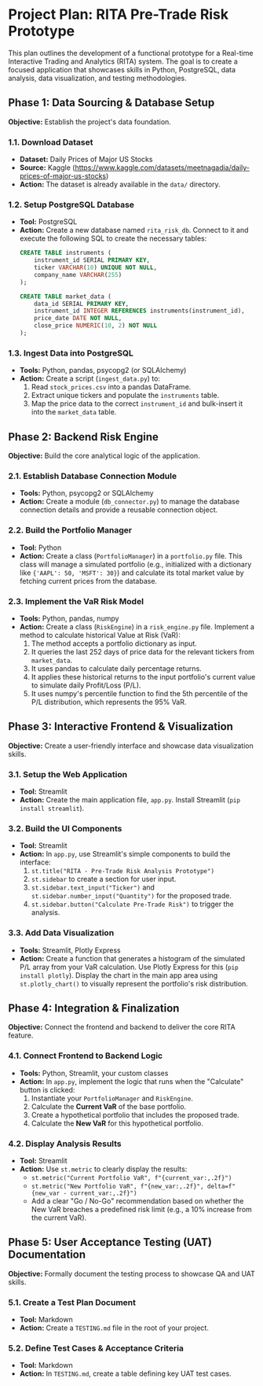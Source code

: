 # Project Plan: RITA Pre-Trade Risk Prototype

This plan outlines the development of a functional prototype for a Real-time Interactive Trading and Analytics (RITA) system. The goal is to create a focused application that showcases skills in Python, PostgreSQL, data analysis, data visualization, and testing methodologies.

## Phase 1: Data Sourcing & Database Setup

**Objective:** Establish the project's data foundation.

### 1.1. Download Dataset
*   **Dataset:** Daily Prices of Major US Stocks
*   **Source:** Kaggle (https://www.kaggle.com/datasets/meetnagadia/daily-prices-of-major-us-stocks)
*   **Action:** The dataset is already available in the `data/` directory.

### 1.2. Setup PostgreSQL Database
*   **Tool:** PostgreSQL
*   **Action:** Create a new database named `rita_risk_db`. Connect to it and execute the following SQL to create the necessary tables:
    ```sql
    CREATE TABLE instruments (
        instrument_id SERIAL PRIMARY KEY,
        ticker VARCHAR(10) UNIQUE NOT NULL,
        company_name VARCHAR(255)
    );

    CREATE TABLE market_data (
        data_id SERIAL PRIMARY KEY,
        instrument_id INTEGER REFERENCES instruments(instrument_id),
        price_date DATE NOT NULL,
        close_price NUMERIC(10, 2) NOT NULL
    );
    ```

### 1.3. Ingest Data into PostgreSQL
*   **Tools:** Python, pandas, psycopg2 (or SQLAlchemy)
*   **Action:** Create a script (`ingest_data.py`) to:
    1.  Read `stock_prices.csv` into a pandas DataFrame.
    2.  Extract unique tickers and populate the `instruments` table.
    3.  Map the price data to the correct `instrument_id` and bulk-insert it into the `market_data` table.

## Phase 2: Backend Risk Engine

**Objective:** Build the core analytical logic of the application.

### 2.1. Establish Database Connection Module
*   **Tools:** Python, psycopg2 or SQLAlchemy
*   **Action:** Create a module (`db_connector.py`) to manage the database connection details and provide a reusable connection object.

### 2.2. Build the Portfolio Manager
*   **Tool:** Python
*   **Action:** Create a class (`PortfolioManager`) in a `portfolio.py` file. This class will manage a simulated portfolio (e.g., initialized with a dictionary like `{'AAPL': 50, 'MSFT': 30}`) and calculate its total market value by fetching current prices from the database.

### 2.3. Implement the VaR Risk Model
*   **Tools:** Python, pandas, numpy
*   **Action:** Create a class (`RiskEngine`) in a `risk_engine.py` file. Implement a method to calculate historical Value at Risk (VaR):
    1.  The method accepts a portfolio dictionary as input.
    2.  It queries the last 252 days of price data for the relevant tickers from `market_data`.
    3.  It uses pandas to calculate daily percentage returns.
    4.  It applies these historical returns to the input portfolio's current value to simulate daily Profit/Loss (P/L).
    5.  It uses numpy's percentile function to find the 5th percentile of the P/L distribution, which represents the 95% VaR.

## Phase 3: Interactive Frontend & Visualization

**Objective:** Create a user-friendly interface and showcase data visualization skills.

### 3.1. Setup the Web Application
*   **Tool:** Streamlit
*   **Action:** Create the main application file, `app.py`. Install Streamlit (`pip install streamlit`).

### 3.2. Build the UI Components
*   **Tool:** Streamlit
*   **Action:** In `app.py`, use Streamlit's simple components to build the interface:
    1.  `st.title("RITA - Pre-Trade Risk Analysis Prototype")`
    2.  `st.sidebar` to create a section for user input.
    3.  `st.sidebar.text_input("Ticker")` and `st.sidebar.number_input("Quantity")` for the proposed trade.
    4.  `st.sidebar.button("Calculate Pre-Trade Risk")` to trigger the analysis.

### 3.3. Add Data Visualization
*   **Tools:** Streamlit, Plotly Express
*   **Action:** Create a function that generates a histogram of the simulated P/L array from your VaR calculation. Use Plotly Express for this (`pip install plotly`). Display the chart in the main app area using `st.plotly_chart()` to visually represent the portfolio's risk distribution.

## Phase 4: Integration & Finalization

**Objective:** Connect the frontend and backend to deliver the core RITA feature.

### 4.1. Connect Frontend to Backend Logic
*   **Tools:** Python, Streamlit, your custom classes
*   **Action:** In `app.py`, implement the logic that runs when the "Calculate" button is clicked:
    1.  Instantiate your `PortfolioManager` and `RiskEngine`.
    2.  Calculate the **Current VaR** of the base portfolio.
    3.  Create a hypothetical portfolio that includes the proposed trade.
    4.  Calculate the **New VaR** for this hypothetical portfolio.

### 4.2. Display Analysis Results
*   **Tool:** Streamlit
*   **Action:** Use `st.metric` to clearly display the results:
    *   `st.metric("Current Portfolio VaR", f"{current_var:,.2f}")`
    *   `st.metric("New Portfolio VaR", f"{new_var:,.2f}", delta=f"{new_var - current_var:,.2f}")`
    *   Add a clear "Go / No-Go" recommendation based on whether the New VaR breaches a predefined risk limit (e.g., a 10% increase from the current VaR).

## Phase 5: User Acceptance Testing (UAT) Documentation

**Objective:** Formally document the testing process to showcase QA and UAT skills.

### 5.1. Create a Test Plan Document
*   **Tool:** Markdown
*   **Action:** Create a `TESTING.md` file in the root of your project.

### 5.2. Define Test Cases & Acceptance Criteria
*   **Tool:** Markdown
*   **Action:** In `TESTING.md`, create a table defining key UAT test cases.
